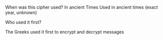 
When was this cipher used?
In ancient Times
Used in ancient times (exact year, unknown)


Who used it first?

The Greeks used it first to encrypt and decrypt messages
